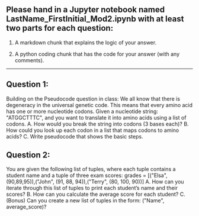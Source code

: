 ## Please hand in a Jupyter notebook named LastName_FirstInitial_Mod2.ipynb with at least two parts for each question: 

1. A markdown chunk that explains the logic of your answer.

2. A python coding chunk that has the code for your answer (with any comments). 

-----------------------------------

## Question 1: 
Building on the Pseudocode question in class: We all know that there is degeneracy in the universal genetic code. This means that every amino acid has one or more nucleotide codons. Given a nucleotide string: "ATGGCTTTC", and you want to translate it into amino acids using a list of codons.
A.	How would you break the string into codons (3 bases each)?
B.	How could you look up each codon in a list that maps codons to amino acids?
C.	Write pseudocode that shows the basic steps.

## Question 2:
You are given the following list of tuples, where each tuple contains a student name and a tuple of three exam scores:
grades = [("Elsa",(90,89,95)),("John", (91, 88, 94)),("Terry", (80, 100, 90))]
A.	How can you iterate through this list of tuples to print each student’s name and their scores?
B.	How can you calculate the average score for each student?
C.	(Bonus) Can you create a new list of tuples in the form: ("Name", average_score)?

